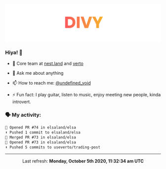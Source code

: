 
![](https://github.com/divy-work/divy-work/raw/master/assets/divy.png)

### Hiya! 👋

- 🔭 Core team at [nest.land](https://github.com/nestdotland/nest.land) and [verto](https://github.com/useverto/verto)

- 💬 Ask me about anything

- 📫 How to reach me: [@undefined_void](https://instagram.com/divy.exe)

- ⚡ Fun fact: I play guitar, listen to music, enjoy meeting new people, kinda introvert.

### 🗣 My activity:

```
💪 Opened PR #74 in elsaland/elsa
⬆️ Pushed 1 commit to elsaland/elsa
🎉 Merged PR #73 in elsaland/elsa
💪 Opened PR #73 in elsaland/elsa
⬆️ Pushed 5 commits to useverto/trading-post
```

------------
<p align="center">Last refresh: <b>Monday, October 5th 2020, 11:32:34 am UTC</b></p>

